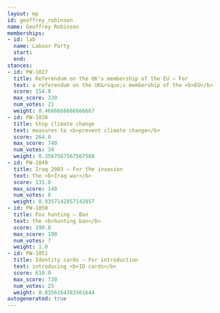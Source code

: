 ```yaml
---
layout: mp
id: geoffrey_robinson
name: Geoffrey Robinson
memberships:
- id: lab
  name: Labour Party
  start: 
  end: 
stances:
- id: PW-1027
  title: Referendum on the UK's membership of the EU — For
  text: a referendum on the UK&rsquo;s membership of the <b>EU</b>
  score: 154.0
  max_score: 330
  num_votes: 21
  weight: 0.4666666666666667
- id: PW-1030
  title: Stop climate change
  text: measures to <b>prevent climate change</b>
  score: 264.0
  max_score: 740
  num_votes: 34
  weight: 0.3567567567567568
- id: PW-1049
  title: Iraq 2003 — For the invasion
  text: the <b>Iraq war</b>
  score: 131.0
  max_score: 140
  num_votes: 6
  weight: 0.9357142857142857
- id: PW-1050
  title: Fox hunting — Ban
  text: the <b>hunting ban</b>
  score: 190.0
  max_score: 190
  num_votes: 7
  weight: 1.0
- id: PW-1051
  title: Identity cards — For introduction
  text: introducing <b>ID cards</b>
  score: 610.0
  max_score: 730
  num_votes: 25
  weight: 0.8356164383561644
autogenerated: true
---
```

